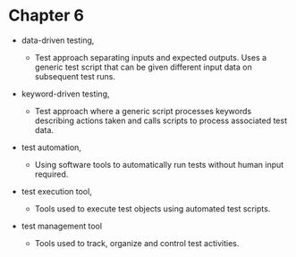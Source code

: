 # Chapter 6

- data-driven testing,
  - Test approach separating inputs and expected outputs. Uses a generic test script that can be given different input data on subsequent test runs.

- keyword-driven testing,
  - Test approach where a generic script processes keywords describing actions taken and calls scripts to process associated test data.

- test automation,
  - Using software tools to automatically run tests without human input required.

- test execution tool,
  - Tools used to execute test objects using automated test scripts.

- test management tool
  - Tools used to track, organize and control test activities.
  